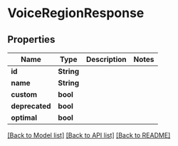 # VoiceRegionResponse

## Properties

Name | Type | Description | Notes
------------ | ------------- | ------------- | -------------
**id** | **String** |  | 
**name** | **String** |  | 
**custom** | **bool** |  | 
**deprecated** | **bool** |  | 
**optimal** | **bool** |  | 

[[Back to Model list]](../README.md#documentation-for-models) [[Back to API list]](../README.md#documentation-for-api-endpoints) [[Back to README]](../README.md)


